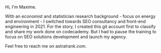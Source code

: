 Hi, I'm Maxime.

With an economist and statistician research background - focus on energy and environment - I switched towards SEO consultancy and front-end engineering in 2021. For the story, I created this git account first to classify and share my work done on codecademy. But I had to pause the training to focus on SEO solutions development and launch my agency.

Feel free to reach me on astralrank.com.

<!---
mxcrml/mxcrml is a ✨ special ✨ repository because its `README.md` (this file) appears on your GitHub profile.
You can click the Preview link to take a look at your changes.
--->
